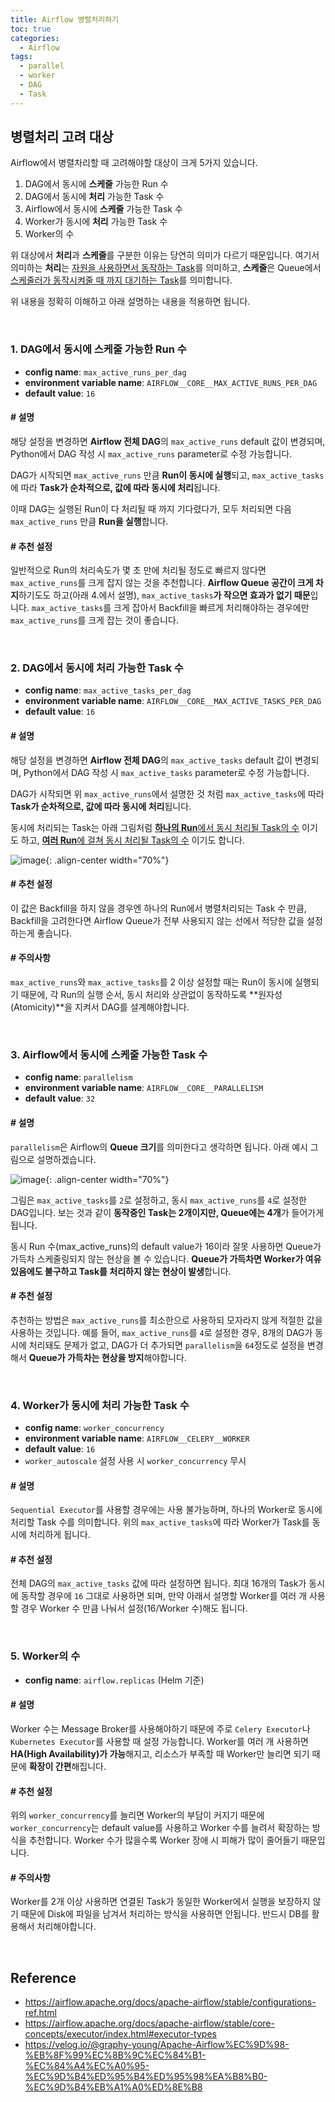 ```yaml
---
title: Airflow 병렬처리하기
toc: true
categories:
  - Airflow
tags:
  - parallel
  - worker
  - DAG
  - Task
---
```


## 병렬처리 고려 대상
Airflow에서 병렬차리할 때 고려해야할 대상이 크게 5가지 있습니다.

1. DAG에서 동시에 **스케줄** 가능한 Run 수
2. DAG에서 동시에 **처리** 가능한 Task 수
3. Airflow에서 동시에 **스케줄** 가능한 Task 수
4. Worker가 동시에 **처리** 가능한 Task 수
5. Worker의 수

위 대상에서 **처리**과 **스케줄**를 구분한 이유는 당연히 의미가 다르기 때문입니다. 여기서 의미하는 **처리**는 <u>자원을 사용하면서 동작하는 Task</u>를 의미하고, **스케줄**은 Queue에서 <u>스케줄러가 동작시켜줄 때 까지 대기하는 Task</u>를 의미합니다.

위 내용을 정확히 이해하고 아래 설명하는 내용을 적용하면 됩니다.

<br>


### 1. DAG에서 동시에 스케줄 가능한 Run 수
- **config name**: `max_active_runs_per_dag`
- **environment variable name**: `AIRFLOW__CORE__MAX_ACTIVE_RUNS_PER_DAG`
- **default value**: `16`

#### # 설명
해당 설정을 변경하면 **Airflow 전체 DAG**의 `max_active_runs` default 값이 변경되며, Python에서 DAG 작성 시 `max_active_runs` parameter로 수정 가능합니다.

DAG가 시작되면 `max_active_runs` 만큼 **Run이 동시에 실행**되고, `max_active_tasks`에 따라 **Task가 순차적으로, 값에 따라 동시에 처리**됩니다. 

이때 DAG는 실행된 Run이 다 처리될 때 까지 기다렸다가, 모두 처리되면 다음 `max_active_runs` 만큼  **Run을 실행**합니다.

#### # 추천 설정
일반적으로 Run의 처리속도가 몇 초 만에 처리될 정도로 빠르지 않다면 `max_active_runs`를 크게 잡지 않는 것을 추천합니다. **Airflow Queue 공간이 크게 차지**하기도도 하고(아래 4.에서 설명), `max_active_tasks`**가 작으면 효과가 없기 때문**입니다.
`max_active_tasks`를 크게 잡아서 Backfill을 빠르게 처리해야하는 경우에만 `max_active_runs`를 크게 잡는 것이 좋습니다.

<br>

### 2. DAG에서 동시에 처리 가능한 Task 수
- **config name**: `max_active_tasks_per_dag`
- **environment variable name**: `AIRFLOW__CORE__MAX_ACTIVE_TASKS_PER_DAG`
- **default value**: `16`

#### # 설명
해당 설정을 변경하면 **Airflow 전체 DAG**의 `max_active_tasks` default 값이 변경되며, Python에서 DAG 작성 시 `max_active_tasks` parameter로 수정 가능합니다.

DAG가 시작되면 위 `max_active_runs`에서 설명한 것 처럼 `max_active_tasks`에 따라 **Task가 순차적으로, 값에 따라 동시에 처리**됩니다.

동시에 처리되는 Task는 아래 그림처럼 **<u>하나의 Run</u>**<u>에서 동시 처리될 Task의 수</u> 이기도 하고, **<u>여러 Run</u>**<u>에 걸쳐 동시 처리될 Task의 수</u> 이기도 합니다.

![image](/assets/images/posts/2023-2-9-airflow-parallel/dag_active_tasks_example1.png){: .align-center width="70%"}

#### # 추천 설정
이 값은 Backfill을 하지 않을 경우엔 하나의 Run에서 병렬처리되는 Task 수 만큼, Backfill을 고려한다면 Airflow Queue가 전부 사용되지 않는 선에서 적당한 값을 설정하는게 좋습니다.

#### # 주의사항
`max_active_runs`와 `max_active_tasks`를 2 이상 설정할 때는 Run이 동시에 실행되기 때문에, 각 Run의 실행 순서, 동시 처리와 상관없이 동작하도록 **원자성(Atomicity)**을 지켜서 DAG를 설계해야합니다.

<br>

### 3. Airflow에서 동시에 스케줄 가능한 Task 수
- **config name**: `parallelism`
- **environment variable name**: `AIRFLOW__CORE__PARALLELISM`
- **default value**: `32`

#### # 설명
`parallelism`은 Airflow의 **Queue 크기**를 의미한다고 생각하면 됩니다. 아래 예시 그림으로 설명하겠습니다.

![image](/assets/images/posts/2023-2-9-airflow-parallel/airflow_queue_example1.png){: .align-center width="70%"}

그림은 `max_active_tasks`를 `2`로 설정하고, 동시 `max_active_runs`를 `4`로 설정한 DAG입니다. 보는 것과 같이 **동작중인 Task는 2개이지만, Queue에는 4개**가 들어가게 됩니다. 

동시 Run 수(max_active_runs)의 default value가 16이라 잘못 사용하면 Queue가 가득차 스케줄링되지 않는 현상을 볼 수 있습니다. **Queue가 가득차면 Worker가 여유있음에도 불구하고 Task를 처리하지 않는 현상이 발생**합니다.

#### # 추천 설정
추천하는 방법은 `max_active_runs`를 최소한으로 사용하되 모자라지 않게 적절한 값을 사용하는 것입니다. 예를 들어, `max_active_runs`를 `4`로 설정한 경우, 8개의 DAG가 동시에 처리돼도 문제가 없고, DAG가 더 추가되면 `parallelism`을 `64`정도로 설정을 변경해서 **Queue가 가득차는 현상을 방지**해야합니다.

<br>

### 4. Worker가 동시에 처리 가능한 Task 수
- **config name**: `worker_concurrency`
- **environment variable name**: `AIRFLOW__CELERY__WORKER`
- **default value**: `16`
- `worker_autoscale` 설정 사용 시 `worker_concurrency` 무시

#### # 설명
`Sequential Executor`를 사용할 경우에는 사용 불가능하며, 하나의 Worker로 동시에 처리할 Task 수를 의미합니다. 위의 `max_active_tasks`에 따라 Worker가 Task를 동시에 처리하게 됩니다.

#### # 추천 설정
전체 DAG의 `max_active_tasks` 값에 따라 설정하면 됩니다. 최대 16개의 Task가 동시에 동작할 경우에 `16` 그대로 사용하면 되며, 만약 아래서 설명할 Worker를 여러 개 사용할 경우 Worker 수 만큼 나눠서 설정(16/Worker 수)해도 됩니다.

<br>

### 5. Worker의 수
- **config name**: `airflow.replicas` (Helm 기준)

#### # 설명
Worker 수는 Message Broker를 사용해야하기 때문에 주로 `Celery Executor`나 `Kubernetes Executor`를 사용할 때 설정 가능합니다. 
Worker를 여러 개 사용하면 **HA(High Availability)가 가능**해지고, 리소스가 부족할 때 Worker만 늘리면 되기 때문에 **확장이 간편**해집니다.

#### # 추천 설정
위의 `worker_concurrency`를 늘리면 Worker의 부담이 커지기 때문에 `worker_concurrency`는 default value를 사용하고 Worker 수를 늘려서 확장하는 방식을 추천합니다. Worker 수가 많을수록 Worker 장애 시 피해가 많이 줄어들기 때문입니다.

#### # 주의사항
Worker를 2개 이상 사용하면 연결된 Task가 동일한 Worker에서 실행을 보장하지 않기 때문에 Disk에 파일을 남겨서 처리하는 방식을 사용하면 안됩니다. 반드시 DB를 활용해서 처리해야합니다.

<br>

## Reference
- <https://airflow.apache.org/docs/apache-airflow/stable/configurations-ref.html>
- <https://airflow.apache.org/docs/apache-airflow/stable/core-concepts/executor/index.html#executor-types>
- <https://velog.io/@graphy-young/Apache-Airflow%EC%9D%98-%EB%8F%99%EC%8B%9C%EC%84%B1-%EC%84%A4%EC%A0%95-%EC%9D%B4%ED%95%B4%ED%95%98%EA%B8%B0-%EC%9D%B4%EB%A1%A0%ED%8E%B8>
